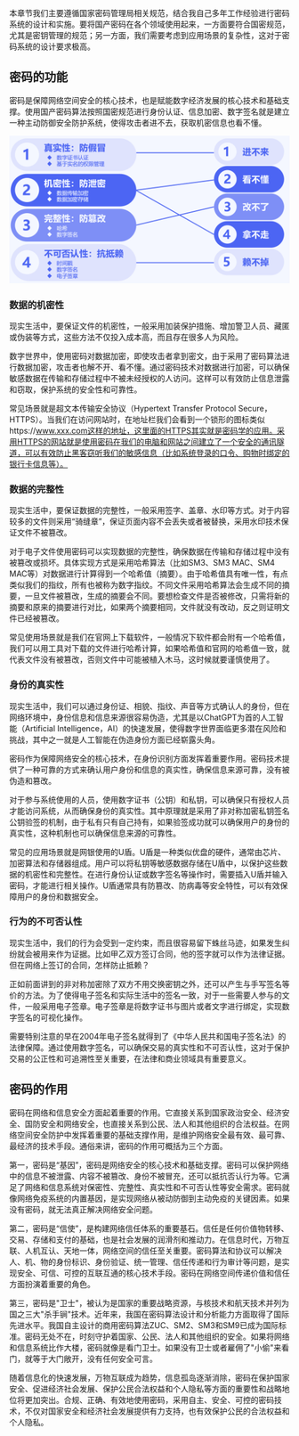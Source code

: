本章节我们主要遵循国家密码管理局相关规范，结合我自己多年工作经验进行密码系统的设计和实施。要将国产密码在各个领域使用起来，一方面要符合国密规范，尤其是密钥管理的规范；另一方面，我们需要考虑到应用场景的复杂性，这对于密码系统的设计要求极高。

## 密码的功能

密码是保障网络空间安全的核心技术，也是赋能数字经济发展的核心技术和基础支撑。使用国产密码算法按照国密规范进行身份认证、信息加密、数字签名就是建立一种主动防御安全防护系统，使得攻击者进不去，获取机密信息也看不懂。

![image-20230608174716643](image/image-20230608174716643.png)

### 数据的机密性

现实生活中，要保证文件的机密性，一般采用加装保护措施、增加警卫人员、藏匿或伪装等方式，这些方法不仅投入成本高，而且存在很多人为风险。

数字世界中，使用密码对数据加密，即使攻击者拿到密文，由于采用了密码算法进行数据加密，攻击者也解不开、看不懂。通过密码技术对数据进行加密，可以确保敏感数据在传输和存储过程中不被未经授权的人访问。这样可以有效防止信息泄露和窃取，保护系统的安全性和可靠性。

常见场景就是超文本传输安全协议（Hypertext Transfer Protocol Secure，HTTPS）。当我们在访问网站时，在地址栏我们会看到一个锁形的图标类似https://www.xxx.com这样的地址，这里面的HTTPS其实就是密码学的应用。采用HTTPS的网站就是使用密码在我们的电脑和网站之间建立了一个安全的通讯隧道，可以有效防止黑客窃听我们的敏感信息（比如系统登录的口令、购物时绑定的银行卡信息等）。

### 数据的完整性

现实生活中，要保证数据的完整性，一般采用签字、盖章、水印等方式。对于内容较多的文件则采用“骑缝章”，保证页面内容不会丢失或者被替换，采用水印技术保证文件不被篡改。

对于电子文件使用密码可以实现数据的完整性，确保数据在传输和存储过程中没有被篡改或损坏。具体实现方式是采用哈希算法（比如SM3、SM3 MAC、SM4 MAC等）对数据进行计算得到一个哈希值（摘要）。由于哈希值具有唯一性，有点类似我们的指纹，所有也被称为数字指纹。不同文件采用哈希算法会生成不同的摘要，一旦文件被篡改，生成的摘要会不同。要想检查文件是否被修改，只需将新的摘要和原来的摘要进行对比，如果两个摘要相同，文件就没有改动，反之则证明文件已经被篡改。

常见使用场景就是我们在官网上下载软件，一般情况下软件都会附有一个哈希值，我们可以用工具对下载的文件进行哈希计算，如果哈希值和官网的哈希值一致，就代表文件没有被篡改，否则文件中可能被植入木马，这时候就要谨慎使用了。

### 身份的真实性

现实生活中，我们可以通过身份证、相貌、指纹、声音等方式确认人的身份，但在网络环境中，身份信息和信息来源很容易伪造，尤其是以ChatGPT为首的人工智能（Artificial Intelligence，AI）的快速发展，使得数字世界面临更多潜在风险和挑战，其中之一就是人工智能在伪造身份方面已经崭露头角。

密码作为保障网络安全的核心技术，在身份识别方面发挥着重要作用。密码技术提供了一种可靠的方式来确认用户身份和信息的真实性，确保信息来源可靠，没有被伪造和篡改。

对于参与系统使用的人员，使用数字证书（公钥）和私钥，可以确保只有授权人员才能访问系统，从而确保身份的真实性。其中原理就是采用了非对称加密私钥签名公钥验签的机制，由于私有只有自己持有，如果验签成功就可以确保用户的身份的真实性，这种机制也可以确保信息来源的可靠性。

常见的应用场景就是网银使用的U盾。U盾是一种类似优盘的硬件，通常由芯片、加密算法和存储器组成。用户可以将私钥等敏感数据存储在U盾中，以保护这些数据的机密性和完整性。在进行身份认证或数字签名等操作时，需要插入U盾并输入密码，才能进行相关操作。U盾通常具有防篡改、防病毒等安全特性，可以有效保障用户的身份和数据安全。

### 行为的不可否认性

现实生活中，我们的行为会受到一定约束，而且很容易留下蛛丝马迹，如果发生纠纷就会被用来作为证据。比如甲乙双方签订合同，他的签字就可以作为法律证据。但在网络上签订的合同，怎样防止抵赖？

正如前面讲到的非对称加密除了双方不用交换密钥之外，还可以产生与手写签名等价的方法。为了使得电子签名和实际生活中的签名一致，对于一些需要人参与的文件，一般采用电子签章。电子签章是将数字证书与图片或者文字进行绑定，实现数字签名的可视化操作。

需要特别注意的早在2004年电子签名就得到了《中华人民共和国电子签名法》的法律保障。通过使用数字签名，可以确保交易的真实性和不可否认性，这对于保护交易的公正性和可追溯性至关重要，在法律和商业领域具有重要意义。

## 密码的作用

密码在网络和信息安全方面起着重要的作用。它直接关系到国家政治安全、经济安全、国防安全和网络安全，也直接关系到公民、法人和其他组织的合法权益。在网络空间安全防护中发挥着重要的基础支撑作用，是维护网络安全最有效、最可靠、最经济的技术手段。通俗来讲，密码的作用可概括为三个方面。

第一，密码是“基因”，密码是网络安全的核心技术和基础支撑。密码可以保护网络中的信息不被泄露、内容不被篡改、身份不被冒充，还可以抵抗否认行为等。它满足了网络和信息系统对保密性、完整性、真实性和不可否认性等安全需求。密码就像网络免疫系统的内置基因，是实现网络从被动防御到主动免疫的关键因素。如果没有密码，就无法真正解决网络安全问题。

第二，密码是“信使”，是构建网络信任体系的重要基石。信任是任何价值物转移、交易、存储和支付的基础，也是社会发展的润滑剂和推动力。在信息时代，万物互联、人机互认、天地一体，网络空间的信任至关重要。密码算法和协议可以解决人、机、物的身份标识、身份验证、统一管理、信任传递和行为审计等问题，是实现安全、可信、可控的互联互通的核心技术手段。密码在网络空间传递价值和信任方面扮演着重要的角色。

第三，密码是"卫士"，被认为是国家的重要战略资源，与核技术和航天技术并列为国之三大"杀手锏"技术。近年来，我国在密码算法设计和分析能力方面取得了国际先进水平。我国自主设计的商用密码算法ZUC、SM2、SM3和SM9已成为国际标准。密码无处不在，时刻守护着国家、公民、法人和其他组织的安全。如果将网络和信息系统比作大楼，密码就像是看门卫士。如果没有卫士或者雇佣了"小偷"来看门，就等于大门敞开，没有任何安全可言。

随着信息化的快速发展，万物互联成为趋势，信息孤岛逐渐消除，密码在保护国家安全、促进经济社会发展、保护公民合法权益和个人隐私等方面的重要性和战略地位将更加突出。合规、正确、有效地使用密码，采用自主、安全、可控的密码技术，不仅对国家安全和经济社会发展提供有力支持，也有效保护公民的合法权益和个人隐私。